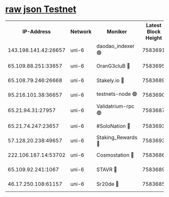 [raw json Testnet](https://rpc-check.junot.stavr.tech/junot/rpc-junot-result.json)
=


<table><tr><th>IP-Address</th><th>Network</th><th>Moniker</th><th>Latest Block Height</th><th>Earliest Block Height</th><th>Catching Up</th><th>Tx Index</th><th>Voting Power</th><th>Scan Time</th></tr><tr><td>143.198.141.42:26657</td><td>uni-6</td><td>daodao_indexer 🟢</td><td>7583691</td><td>1</td><td>False</td><td>off</td><td>0</td><td>2024-02-01T13:49:13.198509359UTC</td></tr><tr><td>65.109.88.251:33657</td><td>uni-6</td><td>OranG3cluB 🔴</td><td>7583695</td><td>1138541</td><td>False</td><td>on</td><td>11</td><td>2024-02-01T13:49:18.069665562UTC</td></tr><tr><td>65.108.79.246:26668</td><td>uni-6</td><td>Stakely.io 🔴</td><td>7583689</td><td>1570872</td><td>False</td><td>on</td><td>1691887</td><td>2024-02-01T13:49:03.108523538UTC</td></tr><tr><td>95.216.101.38:36657</td><td>uni-6</td><td>testnets-node 🟢</td><td>7583690</td><td>1615130</td><td>False</td><td>on</td><td>0</td><td>2024-02-01T13:49:05.566266599UTC</td></tr><tr><td>65.21.94.31:27957</td><td>uni-6</td><td>Validatrium-rpc 🟢</td><td>7583687</td><td>2943363</td><td>False</td><td>on</td><td>0</td><td>2024-02-01T13:48:58.226304468UTC</td></tr><tr><td>65.21.74.247:23657</td><td>uni-6</td><td>#SoloNation 🔴</td><td>7583693</td><td>5208001</td><td>False</td><td>on</td><td>112</td><td>2024-02-01T13:49:12.110051808UTC</td></tr><tr><td>57.128.20.238:49657</td><td>uni-6</td><td>Staking_Rewards 🔴</td><td>7583693</td><td>6514618</td><td>False</td><td>on</td><td>1008</td><td>2024-02-01T13:49:13.581584792UTC</td></tr><tr><td>222.106.187.14:53702</td><td>uni-6</td><td>Cosmostation 🔴</td><td>7583686</td><td>7473037</td><td>False</td><td>on</td><td>109003</td><td>2024-02-01T13:48:55.822378476UTC</td></tr><tr><td>65.109.92.241:1067</td><td>uni-6</td><td>STAVR 🔴</td><td>7583689</td><td>7502372</td><td>False</td><td>on</td><td>6054</td><td>2024-02-01T13:49:02.722232482UTC</td></tr><tr><td>46.17.250.108:61157</td><td>uni-6</td><td>Sr20de 🔴</td><td>7583685</td><td>7533733</td><td>False</td><td>on</td><td>37</td><td>2024-02-01T13:48:51.878259293UTC</td></tr></table>
